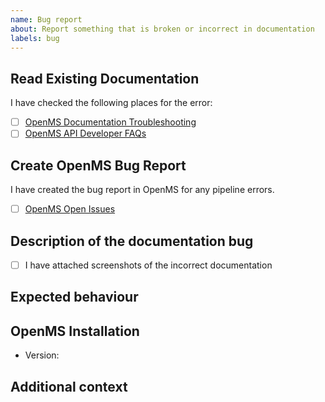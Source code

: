 ```yaml
---
name: Bug report
about: Report something that is broken or incorrect in documentation
labels: bug
---
```


<!--
# openms/openms-docs bug report

Hi there!

Thanks for telling us about a problem with openms documentation.
Please delete this text and anything that's not relevant from the template below:
-->

## Read Existing Documentation

I have checked the following places for the error:

- [ ] [OpenMS Documentation Troubleshooting]()
- [ ] [OpenMS API Developer FAQs]()

## Create OpenMS Bug Report

I have created the bug report in OpenMS for any pipeline errors.

- [ ] [OpenMS Open Issues](https://github.com/OpenMS/OpenMS/issues)

## Description of the documentation bug

- [ ] I have attached screenshots of the incorrect documentation

<!-- A clear and concise description of what the bug is. -->

## Expected behaviour

<!-- A clear and concise description of what you expected to happen. -->

## OpenMS Installation

- Version: <!-- [e.g. 2.8.0 -->

## Additional context

<!-- Add any other context about the documentation problem here. -->
